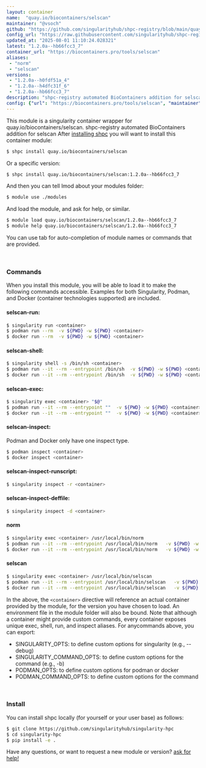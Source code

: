 ```yaml
---
layout: container
name:  "quay.io/biocontainers/selscan"
maintainer: "@vsoch"
github: "https://github.com/singularityhub/shpc-registry/blob/main/quay.io/biocontainers/selscan/container.yaml"
config_url: "https://raw.githubusercontent.com/singularityhub/shpc-registry/main/quay.io/biocontainers/selscan/container.yaml"
updated_at: "2025-08-01 11:10:24.028321"
latest: "1.2.0a--hb66fcc3_7"
container_url: "https://biocontainers.pro/tools/selscan"
aliases:
 - "norm"
 - "selscan"
versions:
 - "1.2.0a--h0fdf51a_4"
 - "1.2.0a--h4dfc31f_6"
 - "1.2.0a--hb66fcc3_7"
description: "shpc-registry automated BioContainers addition for selscan"
config: {"url": "https://biocontainers.pro/tools/selscan", "maintainer": "@vsoch", "description": "shpc-registry automated BioContainers addition for selscan", "latest": {"1.2.0a--hb66fcc3_7": "sha256:b3020186211d8139923d1691b5e6b601d21088a631a3b8d3d4c6e4c6aaac8f4a"}, "tags": {"1.2.0a--h0fdf51a_4": "sha256:9aecb16dd630cfc483aea257e45608250e388861730e5220ed7a2ccd3750c21e", "1.2.0a--h4dfc31f_6": "sha256:1f1f0f1993e11b3b7cfa15465f1701f74f5dd14d83e259f2fdb06b7820bf2328", "1.2.0a--hb66fcc3_7": "sha256:b3020186211d8139923d1691b5e6b601d21088a631a3b8d3d4c6e4c6aaac8f4a"}, "docker": "quay.io/biocontainers/selscan", "aliases": {"norm": "/usr/local/bin/norm", "selscan": "/usr/local/bin/selscan"}}
---
```


This module is a singularity container wrapper for quay.io/biocontainers/selscan.
shpc-registry automated BioContainers addition for selscan
After [installing shpc](#install) you will want to install this container module:


```bash
$ shpc install quay.io/biocontainers/selscan
```

Or a specific version:

```bash
$ shpc install quay.io/biocontainers/selscan:1.2.0a--hb66fcc3_7
```

And then you can tell lmod about your modules folder:

```bash
$ module use ./modules
```

And load the module, and ask for help, or similar.

```bash
$ module load quay.io/biocontainers/selscan/1.2.0a--hb66fcc3_7
$ module help quay.io/biocontainers/selscan/1.2.0a--hb66fcc3_7
```

You can use tab for auto-completion of module names or commands that are provided.

<br>

### Commands

When you install this module, you will be able to load it to make the following commands accessible.
Examples for both Singularity, Podman, and Docker (container technologies supported) are included.

#### selscan-run:

```bash
$ singularity run <container>
$ podman run --rm  -v ${PWD} -w ${PWD} <container>
$ docker run --rm  -v ${PWD} -w ${PWD} <container>
```

#### selscan-shell:

```bash
$ singularity shell -s /bin/sh <container>
$ podman run --it --rm --entrypoint /bin/sh  -v ${PWD} -w ${PWD} <container>
$ docker run --it --rm --entrypoint /bin/sh  -v ${PWD} -w ${PWD} <container>
```

#### selscan-exec:

```bash
$ singularity exec <container> "$@"
$ podman run --it --rm --entrypoint ""  -v ${PWD} -w ${PWD} <container> "$@"
$ docker run --it --rm --entrypoint ""  -v ${PWD} -w ${PWD} <container> "$@"
```

#### selscan-inspect:

Podman and Docker only have one inspect type.

```bash
$ podman inspect <container>
$ docker inspect <container>
```

#### selscan-inspect-runscript:

```bash
$ singularity inspect -r <container>
```

#### selscan-inspect-deffile:

```bash
$ singularity inspect -d <container>
```


#### norm

```bash
$ singularity exec <container> /usr/local/bin/norm
$ podman run --it --rm --entrypoint /usr/local/bin/norm   -v ${PWD} -w ${PWD} <container> -c " $@"
$ docker run --it --rm --entrypoint /usr/local/bin/norm   -v ${PWD} -w ${PWD} <container> -c " $@"
```


#### selscan

```bash
$ singularity exec <container> /usr/local/bin/selscan
$ podman run --it --rm --entrypoint /usr/local/bin/selscan   -v ${PWD} -w ${PWD} <container> -c " $@"
$ docker run --it --rm --entrypoint /usr/local/bin/selscan   -v ${PWD} -w ${PWD} <container> -c " $@"
```



In the above, the `<container>` directive will reference an actual container provided
by the module, for the version you have chosen to load. An environment file in the
module folder will also be bound. Note that although a container
might provide custom commands, every container exposes unique exec, shell, run, and
inspect aliases. For anycommands above, you can export:

 - SINGULARITY_OPTS: to define custom options for singularity (e.g., --debug)
 - SINGULARITY_COMMAND_OPTS: to define custom options for the command (e.g., -b)
 - PODMAN_OPTS: to define custom options for podman or docker
 - PODMAN_COMMAND_OPTS: to define custom options for the command

<br>

### Install

You can install shpc locally (for yourself or your user base) as follows:

```bash
$ git clone https://github.com/singularityhub/singularity-hpc
$ cd singularity-hpc
$ pip install -e .
```

Have any questions, or want to request a new module or version? [ask for help!](https://github.com/singularityhub/singularity-hpc/issues)